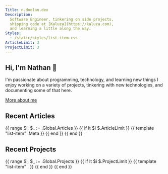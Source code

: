```yaml
---
Title: n.doolan.dev
Description:
  Software Engineer, tinkering on side projects,
  shipping code at [Kaluza](https://kaluza.com),
  and learning a little along the way.
Styles:
  - /static/styles/list-item.css
ArticleLimit: 3
ProjectLimit: 3
---
```


## Hi, I'm Nathan :wave:

I'm passionate about programming, technology, and learning new things I enjoy working on a variety of projects, tinkering with new technologies, and documenting some of that here.

[More about me](/about.html)

## Recent Articles

{{ range $i, $_ := .Global.Articles }}
  {{ if lt $i $.ArticleLimit }}
    {{ template "list-item" .Meta }}
  {{ end }}
{{ end }}

## Recent Projects

{{ range $i, $_ := .Global.Projects }}
  {{ if lt $i $.ProjectLimit }}
    {{ template "list-item" . }}
  {{ end }}
{{ end }}
